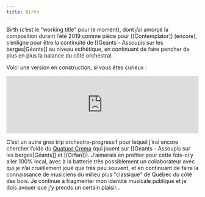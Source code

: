 ```yaml
---
title: Birth
---
```


Birth (c’est le "working title" pour le moment), dont j’ai amorçé la composition durant l’été 2019 comme pièce pour [[Contemplator]] (encore), s’enligne pour être la continuité de [[Geants - Assoupis sur les berges|Géants]] au niveau esthétique, en continuant de faire pencher de plus en plus la balance du côté orchestral.

Voici une version en construction, si vous êtes curieux :
<iframe width="100%" height="150" scrolling="no" frameborder="no" allow="autoplay" src="https://w.soundcloud.com/player/?url=https%3A//api.soundcloud.com/tracks/1044048688%3Fsecret_token%3Ds-0NJjwGXQYtq&amp;color=%236C717D&amp;auto_play=false&amp;hide_related=false&amp;show_comments=true&amp;show_user=true&amp;show_reposts=false&amp;show_teaser=true&amp;visual=true"></iframe>

C’est un autre gros trip orchestro-progressif pour lequel j’irai encore chercher l’aide du [Quatuor Crema](https://www.quatuorcrema.com/) (qui jouent sur [[Geants - Assoupis sur les berges|Géants]] et [[Orfan]]). J’aimerais en profiter pour cette fois-ci y aller 100% local, avec à la batterie très possiblement un collaborateur avec qui je n’ai cruellement joué que très peu souvent, et en continuant de faire la connaissance de musiciens du milieu plus "classique" de Québec du côté des bois. Je continue à fragmenter mon identité musicale publique et je dois avouer que j’y prends un certain plaisir…